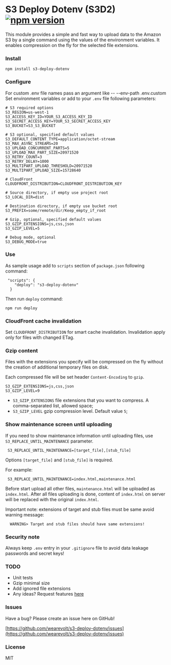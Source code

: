 # S3 Deploy Dotenv (S3D2) [![npm version](https://badge.fury.io/js/s3-deploy-dotenv.svg)](https://badge.fury.io/js/s3-deploy-dotenv)

This module provides a simple and fast way to upload data to the Amazon S3 by a single command using the values of the environment variables.
It enables compression on the fly for the selected file extensions.

### Install
```
npm install s3-deploy-dotenv
```

### Configure
For custom .env file names pass an argument like -- --env-path .env.custom
Set environment variables or add to your `.env` file following parameters:
```
# S3 required options
S3_REGION=us-west-1
S3_ACCESS_KEY_ID=YOUR_S3_ACCESS_KEY_ID
S3_SECRET_ACCESS_KEY=YOUR_S3_SECRET_ACCESS_KEY
S3_BUCKET=S3_S3_BUCKET

# S3 optional, specified default values
S3_DEFAULT_CONTENT_TYPE=application/octet-stream
S3_MAX_ASYNC_STREAMS=20
S3_UPLOAD_CONCURRENT_PARTS=5
S3_UPLOAD_MAX_PART_SIZE=20971520
S3_RETRY_COUNT=3
S3_RETRY_DELAY=1000
S3_MULTIPART_UPLOAD_THRESHOLD=20971520
S3_MULTIPART_UPLOAD_SIZE=15728640

# CloudFront
CLOUDFRONT_DISTRIBUTION=CLOUDFRONT_DISTRIBUTION_KEY

# Source directory, if empty use project root
S3_LOCAL_DIR=dist

# Destination directory, if empty use bucket root
S3_PREFIX=some/remote/dir/Keep_empty_if_root

# Gzip, optional, specified default values
S3_GZIP_EXTENSIONS=js,css,json
S3_GZIP_LEVEL=5

# Debug mode, optional
S3_DEBUG_MODE=true
```

### Use
As sample usage add to `scripts` section of `package.json` following command:
```
 "scripts": {
    "deploy": "s3-deploy-dotenv"
  }
```
Then run `deploy` command:
```
npm run deploy
```

### CloudFront cache invalidation
Set `CLOUDFRONT_DISTRIBUTION` for smart cache invalidation. Invalidation apply only for files with changed ETag.

### Gzip content
Files with the extensions you specify will be compressed on the fly without the creation of additional temporary files on disk.

Each compressed file will be set header `Content-Encoding` to `gzip`.


```
S3_GZIP_EXTENSIONS=js,css,json
S3_GZIP_LEVEL=9
```

- `S3_GZIP_EXTENSIONS` file extensions that you want to compress. A comma-separated list, allowed space;
- `S3_GZIP_LEVEL` gzip compression level. Default value `5`;

### Show maintenance screen until uploading
If you need to show maintenance information until uploading files, use `S3_REPLACE_UNTIL_MAINTENANCE` parameter.
```
 S3_REPLACE_UNTIL_MAINTENANCE=[target_file],[stub_file]
```
Options `[target_file]` and `[stub_file]` is required.

For example:
```
 S3_REPLACE_UNTIL_MAINTENANCE=index.html,maintenance.html
```
Before start upload all other files, `maintenance.html` will be uploaded as `index.html`.
After all files uploading is done, content of `index.html` on server will be replaced with the original `index.html`.

Important note: extensions of target and stub files must be same avoid warning message:
```
  WARNING> Target and stub files should have same extensions!
```

### Security note
Always keep `.env` entry in your `.gitignore` file to avoid data leakage passwords and secret keys!

### TODO
* Unit tests
* Gzip minimal size
* Add ignored file extensions
* Any ideas? Request features [here](https://github.com/wearevolt/s3-deploy-dotenv/labels/enhancement)

### Issues

Have a bug? Please create an issue here on GitHub!

[https://github.com/wearevolt/s3-deploy-dotenv/issues](https://github.com/wearevolt/s3-deploy-dotenv/issues)

### License

MIT

